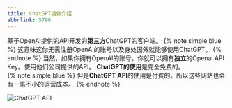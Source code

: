 ```yaml
---
title: ChatGPT镜像介绍
abbrlink: 5796
---
```



基于OpenAI提供的API开发的**第三方**ChatGPT的客户端。 
{% note simple blue %}
这意味这你无需注册OpenAI的账号以及身处国外就能够使用ChatGPT。 
{% endnote %}
当然，如果你拥有OpenAI的账号，你就可以拥有**独立**的Openai API Key。使用他们公司提供的API。
**ChatGPT的使用**是完全免费的。
<br>
{% note simple blue %}
但是**ChatGPT API**的使用是付费的。所以这些网站也会有一笔不小的运营成本。 
{% endnote %}


![ChatGPT API](https://image.baidu.com/search/down?url=https://wx1.sinaimg.cn/mw2000/00817ymegy1hcvw2ushb3j31h70oujyr.jpg)

